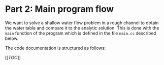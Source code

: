 # Part 2: Main program flow

We want to solve a shallow water flow problem in a rough
channel to obtain the water table and
compare it to the analytic solution. This is done with the
`main` function
of the program which is defined in the file `main.cc` described below.

The code documentation is structured as follows:

[[_TOC_]]
